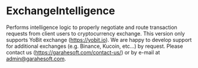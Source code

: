 ExchangeIntelligence
====================

Performs intelligence logic to properly negotiate and route transaction requests from client users to cryptocurrency exchange. This version only supports YoBit exchange (https://yobit.io). We are happy to develop support for additional exchanges (e.g. Binance, Kucoin, etc...) by request. Please contact us (https://garahesoft.com/contact-us/) or by e-mail at admin@garahesoft.com.
